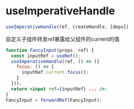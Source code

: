 # useImperativeHandle

```jsx
useImperativeHandle(ref, createHandle, [deps])
```

自定义子组件转发ref暴露给父组件的current的值

```jsx
function FancyInput(props, ref) {
  const inputRef = useRef();
  useImperativeHandle(ref, () => ({
    focus: () => {
      inputRef.current.focus();
    }
  }));
  return <input ref={inputRef} ... />;
}
FancyInput = forwardRef(FancyInput);
```